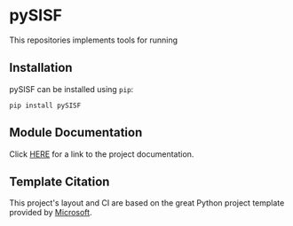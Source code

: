 # pySISF

This repositories implements tools for running

## Installation

pySISF can be installed using `pip`:

```pip install pySISF```

## Module Documentation

Click [HERE](https://cai-lab-at-university-of-michigan.github.io/pySISF/index.html) for a link to the project documentation.

## Template Citation

This project's layout and CI are based on the great Python project template provided by [Microsoft](https://github.com/microsoft/python-package-template).